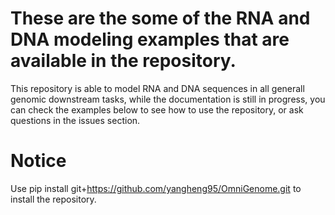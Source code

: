 # These are the some of the RNA and DNA modeling examples that are available in the repository.
This repository is able to model RNA and DNA sequences in all generall genomic downstream tasks,
while the documentation is still in progress, you can check the examples below to see how to use the repository,
or ask questions in the issues section.

# Notice
Use pip install git+https://github.com/yangheng95/OmniGenome.git to install the repository.